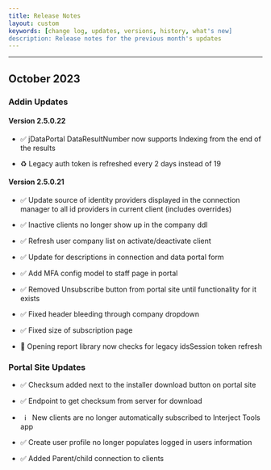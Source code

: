 ```yaml
---
title: Release Notes
layout: custom
keywords: [change log, updates, versions, history, what's new]
description: Release notes for the previous month's updates
---
```

* * *

## October 2023

### Addin Updates

#### Version 2.5.0.22

* ✅ jDataPortal DataResultNumber now supports Indexing from the end of the results

* ♻️ Legacy auth token is refreshed every 2 days instead of 19

#### Version 2.5.0.21

* ✅ Update source of identity providers displayed in the connection manager to all id providers in current client (includes overrides)

* ✅ Inactive clients no longer show up in the company ddl

* ✅ Refresh user company list on activate/deactivate client

* ✅ Update for descriptions in connection and data portal form

* ✅ Add MFA config model to staff page in portal

* ✅ Removed Unsubscribe button from portal site until functionality for it exists

* ✅ Fixed header bleeding through company dropdown

* ✅ Fixed size of subscription page

* 🐞 Opening report library now checks for legacy idsSession token refresh

### Portal Site Updates

* ✅ Checksum added next to the installer download button on portal site

* ✅ Endpoint to get checksum from server for download

* &nbsp;&nbsp;ℹ️ &nbsp;&nbsp;New clients are no longer automatically subscribed to Interject Tools app

* ✅ Create user profile no longer populates logged in users information

* ✅ Added Parent/child connection to clients
